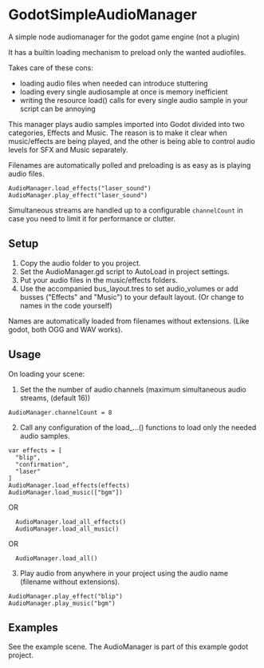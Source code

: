 # GodotSimpleAudioManager
A simple node audiomanager for the godot game engine (not a plugin)

It has a builtin loading mechanism to preload only the wanted audiofiles.

Takes care of these cons:
- loading audio files when needed can introduce stuttering
- loading every single audiosample at once is memory inefficient
- writing the resource load() calls for every single audio sample in your script can be annoying

This manager plays audio samples imported into Godot divided into two categories, Effects and Music. The reason is to make it clear when music/effects are being played, and the other is being able to control audio levels for SFX and Music separately.

Filenames are automatically polled and preloading is as easy as is playing audio files.
```
AudioManager.load_effects("laser_sound")
AudioManager.play_effect("laser_sound")
```

Simultaneous streams are handled up to a configurable `channelCount` in case you need to limit it for performance or clutter.

## Setup
1. Copy the audio folder to you project.
2. Set the AudioManager.gd script to AutoLoad in project settings.
3. Put your audio files in the music/effects folders.
4. Use the accompanied bus_layout.tres to set audio_volumes or add busses ("Effects" and "Music") to your default layout. (Or change to names in the code yourself)

Names are automatically loaded from filenames without extensions. (Like godot, both OGG and WAV works).

## Usage
On loading your scene:
1. Set the the number of audio channels (maximum simultaneous audio streams, (default 16))
```
AudioManager.channelCount = 8
```
2. Call any configuration of the load_...() functions to load only the needed audio samples.

```
var effects = [
  "blip",
  "confirmation",
  "laser"
]
AudioManager.load_effects(effects)
AudioManager.load_music(["bgm"])
```

OR
```
  AudioManager.load_all_effects()
  AudioManager.load_all_music()
```

OR
```
  AudioManager.load_all()
```
3. Play audio from anywhere in your project using the audio name (filename without extensions).
```
AudioManager.play_effect("blip")
AudioManager.play_music("bgm")
```

## Examples
See the example scene. The AudioManager is part of this example godot project.
